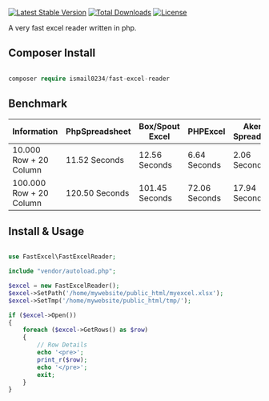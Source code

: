 [![Latest Stable Version](https://poser.pugx.org/ismail0234/fast-excel-reader/v/stable)](https://packagist.org/packages/ismail0234/fast-excel-reader)
[![Total Downloads](https://poser.pugx.org/ismail0234/fast-excel-reader/downloads)](https://packagist.org/packages/ismail0234/fast-excel-reader)
[![License](https://poser.pugx.org/ismail0234/fast-excel-reader/license)](https://packagist.org/packages/ismail0234/fast-excel-reader)

A very fast excel reader written in php.

## Composer Install

```php

composer require ismail0234/fast-excel-reader

```

## Benchmark

| Information             | PhpSpreadsheet | Box/Spout Excel | PHPExcel      | Akeneo Spreadsheet | FastExcelReader |
|-------------------------| ---------------|-----------------|---------------|--------------------|-----------------|
| 10.000 Row + 20 Column  | 11.52 Seconds  | 12.56 Seconds   | 6.64 Seconds  | 2.06 Seconds       | 0.44 Seconds    |
| 100.000 Row + 20 Column | 120.50 Seconds | 101.45 Seconds  | 72.06 Seconds | 17.94 Seconds      | 3.97 Seconds    |

## Install & Usage

```php

use FastExcel\FastExcelReader;

include "vendor/autoload.php";

$excel = new FastExcelReader();
$excel->SetPath('/home/mywebsite/public_html/myexcel.xlsx');
$excel->SetTmp('/home/mywebsite/public_html/tmp/');

if ($excel->Open())
{
	foreach ($excel->GetRows() as $row) 
	{
		// Row Details
		echo '<pre>';
		print_r($row);
		echo '</pre>';
		exit;
	}
}
```
